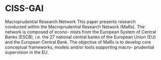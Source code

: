 # CISS-GAI

Macroprudential Research Network
This paper presents research conducted within the Macroprudential Research Network (MaRs). The network is composed of econo- mists from the European System of Central Banks (ESCB), i.e. the 27 national central banks of the European Union (EU) and the European Central Bank. The objective of MaRs is to develop core conceptual frameworks, models and/or tools supporting macro- prudential supervision in the EU.

